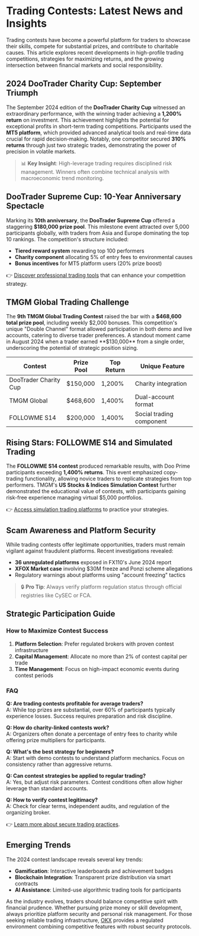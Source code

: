 # Trading Contests: Latest News and Insights

Trading contests have become a powerful platform for traders to showcase their skills, compete for substantial prizes, and contribute to charitable causes. This article explores recent developments in high-profile trading competitions, strategies for maximizing returns, and the growing intersection between financial markets and social responsibility.

## 2024 DooTrader Charity Cup: September Triumph

The September 2024 edition of the **DooTrader Charity Cup** witnessed an extraordinary performance, with the winning trader achieving a **1,200% return** on investment. This achievement highlights the potential for exceptional profits in short-term trading competitions. Participants used the **MT5 platform**, which provided advanced analytical tools and real-time data crucial for rapid decision-making. Notably, one competitor secured **310% returns** through just two strategic trades, demonstrating the power of precision in volatile markets.

> 📊 **Key Insight**: High-leverage trading requires disciplined risk management. Winners often combine technical analysis with macroeconomic trend monitoring.

## DooTrader Supreme Cup: 10-Year Anniversary Spectacle

Marking its **10th anniversary**, the **DooTrader Supreme Cup** offered a staggering **$180,000 prize pool**. This milestone event attracted over 5,000 participants globally, with traders from Asia and Europe dominating the top 10 rankings. The competition's structure included:

- **Tiered reward system** rewarding top 100 performers
- **Charity component** allocating 5% of entry fees to environmental causes
- **Bonus incentives** for MT5 platform users (20% prize boost)

👉 [Discover professional trading tools](https://bit.ly/okx-bonus) that can enhance your competition strategy.

## TMGM Global Trading Challenge

The **9th TMGM Global Trading Contest** raised the bar with a **$468,600 total prize pool**, including weekly $2,000 bonuses. This competition's unique "Double Channel" format allowed participation in both demo and live accounts, catering to diverse trader preferences. A standout moment came in August 2024 when a trader earned **$130,000** from a single order, underscoring the potential of strategic position sizing.

| Contest          | Prize Pool   | Top Return | Unique Feature               |
|------------------|--------------|------------|------------------------------|
| DooTrader Charity Cup | $150,000     | 1,200%     | Charity integration          |
| TMGM Global      | $468,600     | 1,400%     | Dual-account format          |
| FOLLOWME S14     | $200,000     | 1,400%     | Social trading component     |

## Rising Stars: FOLLOWME S14 and Simulated Trading

The **FOLLOWME S14 contest** produced remarkable results, with Doo Prime participants exceeding **1,400% returns**. This event emphasized copy-trading functionality, allowing novice traders to replicate strategies from top performers. TMGM's **US Stocks & Indices Simulation Contest** further demonstrated the educational value of contests, with participants gaining risk-free experience managing virtual $5,000 portfolios.

👉 [Access simulation trading platforms](https://bit.ly/okx-bonus) to practice your strategies.

## Scam Awareness and Platform Security

While trading contests offer legitimate opportunities, traders must remain vigilant against fraudulent platforms. Recent investigations revealed:

- **36 unregulated platforms** exposed in FX110's June 2024 report
- **XFOX Market case** involving $30M freeze and Ponzi scheme allegations
- Regulatory warnings about platforms using "account freezing" tactics

> 🔒 **Pro Tip**: Always verify platform regulation status through official registries like CySEC or FCA.

## Strategic Participation Guide

### How to Maximize Contest Success
1. **Platform Selection**: Prefer regulated brokers with proven contest infrastructure
2. **Capital Management**: Allocate no more than 2% of contest capital per trade
3. **Time Management**: Focus on high-impact economic events during contest periods

### FAQ

**Q: Are trading contests profitable for average traders?**  
A: While top prizes are substantial, over 60% of participants typically experience losses. Success requires preparation and risk discipline.

**Q: How do charity-linked contests work?**  
A: Organizers often donate a percentage of entry fees to charity while offering prize multipliers for participants.

**Q: What's the best strategy for beginners?**  
A: Start with demo contests to understand platform mechanics. Focus on consistency rather than aggressive returns.

**Q: Can contest strategies be applied to regular trading?**  
A: Yes, but adjust risk parameters. Contest conditions often allow higher leverage than standard accounts.

**Q: How to verify contest legitimacy?**  
A: Check for clear terms, independent audits, and regulation of the organizing broker.

👉 [Learn more about secure trading practices](https://bit.ly/okx-bonus).

## Emerging Trends

The 2024 contest landscape reveals several key trends:
- **Gamification**: Interactive leaderboards and achievement badges
- **Blockchain Integration**: Transparent prize distribution via smart contracts
- **AI Assistance**: Limited-use algorithmic trading tools for participants

As the industry evolves, traders should balance competitive spirit with financial prudence. Whether pursuing prize money or skill development, always prioritize platform security and personal risk management. For those seeking reliable trading infrastructure, [OKX](https://bit.ly/okx-bonus) provides a regulated environment combining competitive features with robust security protocols.